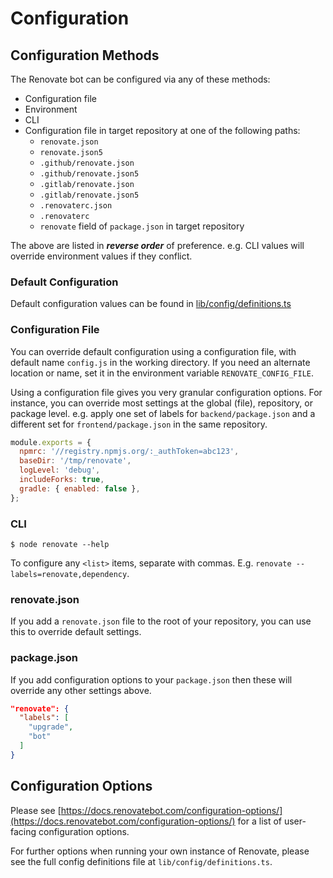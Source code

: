 # Configuration

## Configuration Methods

The Renovate bot can be configured via any of these methods:

- Configuration file
- Environment
- CLI
- Configuration file in target repository at one of the following paths:
  - `renovate.json`
  - `renovate.json5`
  - `.github/renovate.json`
  - `.github/renovate.json5`
  - `.gitlab/renovate.json`
  - `.gitlab/renovate.json5`
  - `.renovaterc.json`
  - `.renovaterc`
  - `renovate` field of `package.json` in target repository

The above are listed in **_reverse order_** of preference. e.g. CLI values will override environment values if they conflict.

### Default Configuration

Default configuration values can be found in
[lib/config/definitions.ts](../../lib/config/definitions.ts)

### Configuration File

You can override default configuration using a configuration file, with default name `config.js` in the working directory.
If you need an alternate location or name, set it in the environment variable `RENOVATE_CONFIG_FILE`.

Using a configuration file gives you very granular configuration options.
For instance, you can override most settings at the global (file), repository, or package level. e.g. apply one set of labels for `backend/package.json` and a different set for `frontend/package.json` in the same repository.

```javascript
module.exports = {
  npmrc: '//registry.npmjs.org/:_authToken=abc123',
  baseDir: '/tmp/renovate',
  logLevel: 'debug',
  includeForks: true,
  gradle: { enabled: false },
};
```

### CLI

```
$ node renovate --help
```

To configure any `<list>` items, separate with commas.
E.g. `renovate --labels=renovate,dependency`.

### renovate.json

If you add a `renovate.json` file to the root of your repository, you can use this to override default settings.

### package.json

If you add configuration options to your `package.json` then these will override any other settings above.

```json
"renovate": {
  "labels": [
    "upgrade",
    "bot"
  ]
}
```

## Configuration Options

Please see [https://docs.renovatebot.com/configuration-options/](https://docs.renovatebot.com/configuration-options/) for a list of user-facing configuration options.

For further options when running your own instance of Renovate, please see the full config definitions file at `lib/config/definitions.ts`.
